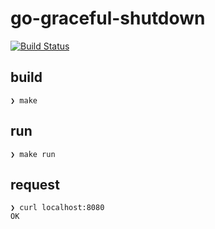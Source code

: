 # go-graceful-shutdown

[![Build Status](https://travis-ci.com/bassaer/go-graceful-shutdown.svg?branch=master)](https://travis-ci.com/bassaer/go-graceful-shutdown)

## build
```
❯ make
```

## run
```
❯ make run
```

## request
```
❯ curl localhost:8080
OK
```
